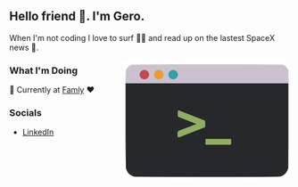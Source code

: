 ## Hello friend 👋. I'm Gero.

When I'm not coding I love to surf 🏄‍♂️ and read up on the lastest SpaceX news 🚀.

<img align="right" alt="illustration of a CLI" src="./assets/CLI.png" width="300" height="216" />

### What I'm Doing

🌱 Currently at [Famly](https://www.famly.co/) ❤️

### Socials
- [LinkedIn](https://www.linkedin.com/in/gerokassing)
